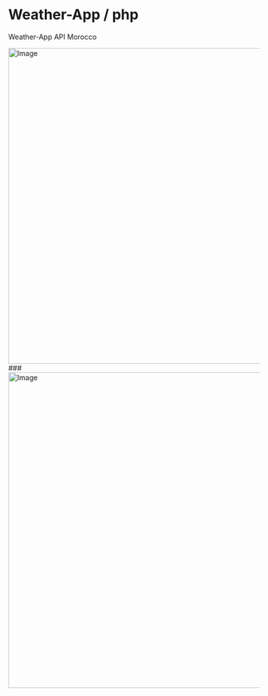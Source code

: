 # Weather-App / php
Weather-App API Morocco
<!-- Uploading "localhost_Weather-App_.png"... -->
<img width="1366" height="633" alt="Image" src="https://github.com/user-attachments/assets/29606e8d-fd06-44a0-960e-04bfb0196571" />
###
<img width="1366" height="633" alt="Image" src="https://github.com/user-attachments/assets/8c1ddf69-2f0c-4081-8cf8-ff541c655fcf" />
